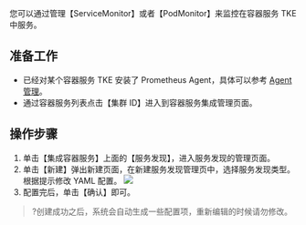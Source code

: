 
您可以通过管理【ServiceMonitor】或者【PodMonitor】来监控在容器服务 TKE 中服务。

## 准备工作

- 已经对某个容器服务 TKE 安装了 Prometheus Agent，具体可以参考 [Agent 管理](https://cloud.tencent.com/document/product/1416/56000)。
- 通过容器服务列表点击【集群 ID】进入到容器服务集成管理页面。

## 操作步骤

1. 单击【集成容器服务】上面的【服务发现】，进入服务发现的管理页面。
2. 单击【新建】弹出新建页面，在新建服务发现管理页中，选择服务发现类型。根据提示修改 YAML 配置。
![](https://main.qcloudimg.com/raw/18d654b2e5567316dbfb98f38a437f6b.png)
3. 配置完后，单击【确认】即可。
>?创建成功之后，系统会自动生成一些配置项，重新编辑的时候请勿修改。
